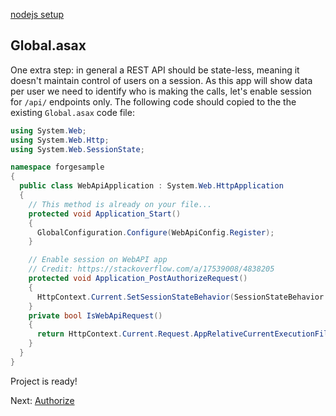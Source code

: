 [nodejs setup](environment/setup/net.md ':include :type=markdown')

## Global.asax

One extra step: in general a REST API should be state-less, meaning it doesn't maintain control of users on a session. As this app will show data per user we need to identify who is making the calls, let's enable session for `/api/` endpoints only. The following code should copied to the the existing `Global.asax` code file:

```csharp
using System.Web;
using System.Web.Http;
using System.Web.SessionState;

namespace forgesample
{
  public class WebApiApplication : System.Web.HttpApplication
  {
    // This method is already on your file...
    protected void Application_Start()
    {
      GlobalConfiguration.Configure(WebApiConfig.Register);
    }

    // Enable session on WebAPI app
    // Credit: https://stackoverflow.com/a/17539008/4838205
    protected void Application_PostAuthorizeRequest()
    {
      HttpContext.Current.SetSessionStateBehavior(SessionStateBehavior.Required);
    }
    private bool IsWebApiRequest()
    {
      return HttpContext.Current.Request.AppRelativeCurrentExecutionFilePath.StartsWith("~/api");
    }
  }
}
```

Project is ready!

Next: [Authorize](oauth/3legged/)